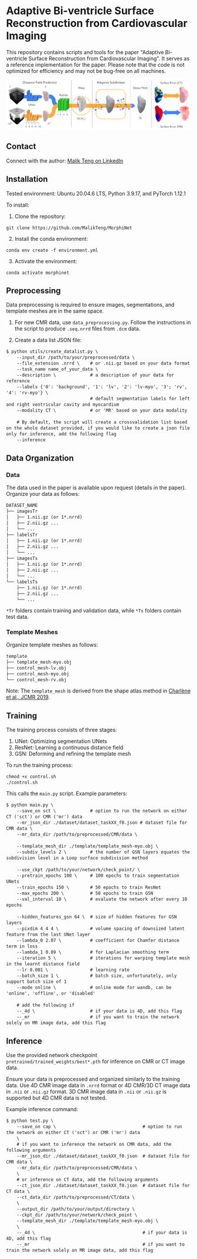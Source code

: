 # Adaptive Bi-ventricle Surface Reconstruction from Cardiovascular Imaging

This repository contains scripts and tools for the paper "Adaptive Bi-ventricle Surface Reconstruction from Cardiovascular Imaging". It serves as a reference implementation for the paper. Please note that the code is not optimized for efficiency and may not be bug-free on all machines.

![Figure 1](figure/Fig-1.png)

## Contact

Connect with the author: [Malik Teng on LinkedIn](https://www.linkedin.com/in/malik-teng-86085149/)

## Installation

Tested environment: Ubuntu 20.04.6 LTS, Python 3.9.17, and PyTorch 1.12.1

To install:

1. Clone the repository:
```
git clone https://github.com/MalikTeng/MorphiNet
```

2. Install the conda environment:
```
conda env create -f environment.yml
```

3. Activate the environment:
```
conda activate morphinet
```

## Preprocessing

Data preprocessing is required to ensure images, segmentations, and template meshes are in the same space.

1. For new CMR data, use `data_preprocessing.py`. Follow the instructions in the script to produce `.seq.nrrd` files from `.dcm` data.

2. Create a data list JSON file:
```
$ python utils/create_datalist.py \
    --input_dir /path/to/your/preprocessed/data \
    --file_extension .nrrd \    # or .nii.gz based on your data format
    --task_name name_of_your_data \
    --description \             # a description of your data for reference
    --labels {'0': 'background', '1': 'lv', '2': 'lv-myo', '3'; 'rv', '4': 'rv-myo'} \                 
                                # default segmentation labels for left and right ventricular cavity and myocardium
    --modality CT \             # or 'MR' based on your data modality

    # By default, the script will create a crossvalidation list based on the whole dataset provided, if you would like to create a json file only for inference, add the following flag
    --inference
```

## Data Organization

### Data

The data used in the paper is available upon request (details in the paper). Organize your data as follows:

```
DATASET_NAME
├── imagesTr
│   ├── 1.nii.gz (or 1*.nrrd)
│   ├── 2.nii.gz ...
│   └── ...
├── labelsTr
│   ├── 1.nii.gz (or 1*.nrrd)
│   ├── 2.nii.gz ...
│   └── ...
├── imagesTs
│   ├── 1.nii.gz (or 1*.nrrd)
│   ├── 2.nii.gz ...
│   └── ...
└── labelsTs
    ├── 1.nii.gz (or 1*.nrrd)
    ├── 2.nii.gz ...
    └── ...
```

`*Tr` folders contain training and validation data, while `*Ts` folders contain test data.

### Template Meshes

Organize template meshes as follows:

```
template
├── template_mesh-myo.obj   
├── control_mesh-lv.obj
├── control_mesh-myo.obj
└── control_mesh-rv.obj
```

Note: The `template_mesh` is derived from the shape atlas method in [Charlène et al., JCMR 2019](https://www.sciencedirect.com/science/article/pii/S1097664723002144).

## Training

The training process consists of three stages:
1. UNet: Optimizing segmentation UNets
2. ResNet: Learning a continuous distance field
3. GSN: Deforming and refining the template mesh

To run the training process:
```
chmod +x control.sh
./control.sh
```

This calls the `main.py` script. Example parameters:
```
$ python main.py \
    --save_on sct \             # option to run the network on either CT ('sct') or CMR ('mr') data
    --mr_json_dir ./dataset/dataset_taskXX_f0.json # dataset file for CMR data \
    --mr_data_dir /path/to/preprocessed/CMR/data \

    --template_mesh_dir ./template/template_mesh-myo.obj \
    --subdiv_levels 2 \         # the number of GSN layers equates the subdivision level in a Loop surface subdivision method

    --use_ckpt /path/to/your/network/check_point/ \
    --pretrain_epochs 100 \     # 100 epochs to train segmentation UNets
    --train_epochs 150 \        # 50 epochs to train ResNet
    --max_epochs 200 \          # 50 epochs to train GSN
    --val_interval 10 \         # evaluate the network after every 10 epochs

    --hidden_features_gsn 64 \  # size of hidden features for GSN layers
    --pixdim 4 4 4 \            # volume spacing of downsized latent feature from the last UNet layer
    --lambda_0 2.07 \           # coefficient for Chamfer distance term in loss
    --lambda_1 0.89 \           # for Laplacian smoothing term
    --iteration 5 \             # iterations for warping template mesh in the learnt distance field
    --lr 0.001 \                # learning rate
    --batch_size 1 \            # batch size, unfortunately, only support batch size of 1
    --mode online \             # online mode for wandb, can be 'online', 'offline', or 'disabled'

    # add the following if
    --_4d \                     # if your data is 4D, add this flag
    --_mr                       # if you want to train the network solely on MR image data, add this flag
```

## Inference

Use the provided network checkpoint `pretrained/trained_weights/best*.pth` for inference on CMR or CT image data.

Ensure your data is preprocessed and organized similarly to the training data. Use 4D CMR image data in `.nrrd` format or 4D CMR/3D CT image data in `.nii` or `.nii.gz` format. 3D CMR image data in `.nii` or `.nii.gz` is supported but 4D CMR data is not tested.

Example inference command:

```
$ python test.py \
    --save_on cap \                                 # option to run the network on either CT ('sct') or CMR ('mr') data
    \
    # if you want to inference the network on CMR data, add the following arguments
    --mr_json_dir ./dataset/dataset_taskXX_f0.json  # dataset file for CMR data \
    --mr_data_dir /path/to/preprocessed/CMR/data \
    \
    # or inference on CT data, add the following arguments
    --ct_json_dir ./dataset/dataset_taskXX_f0.json  # dataset file for CT data \
    --ct_data_dir /path/to/preprocessed/CT/data \
    \
    --output_dir /path/to/your/output/directory \
    --ckpt_dir /path/to/your/network/check_point \
    --template_mesh_dir ./template/template_mesh-myo.obj \
    \
    --_4d \                                         # if your data is 4D, add this flag
    --_mr                                           # if you want to train the network solely on MR image data, add this flag
```